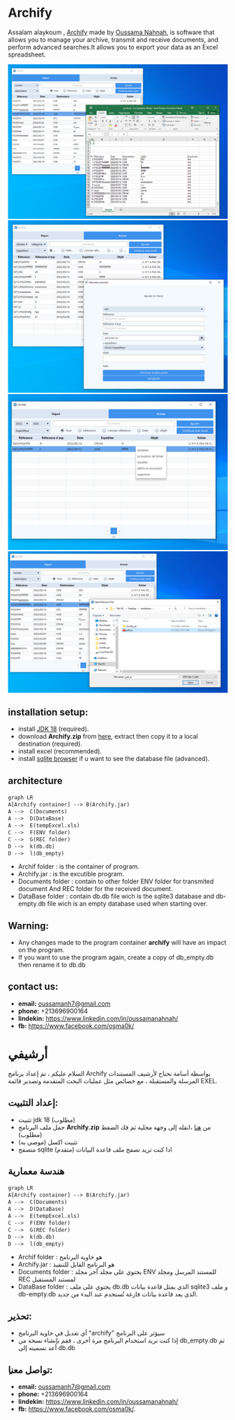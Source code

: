 # Archify


Assalam alaykoum , [Archify](https://github.com/OussamaNahnah/Archify)  made by  [Oussama Nahnah](https://www.linkedin.com/in/oussamanahnah/), is software that allows you to manage your archive, transmit and receive documents, and perform advanced searches.It allows you to export your data as an Excel spreadsheet.  

![alt text](https://github.com/OussamaNahnah/Archify/blob/main/Snapshots/screen1.png)
![alt text](https://github.com/OussamaNahnah/Archify/blob/main/Snapshots/screen2.png)
![alt text](https://github.com/OussamaNahnah/Archify/blob/main/Snapshots/screen3.png)
![alt text](https://github.com/OussamaNahnah/Archify/blob/main/Snapshots/screen4.png)


## installation setup:
-  install [JDK 18]( https://www.oracle.com/java/technologies/javase/jdk18-archive-downloads.html)  (required).
-  download **Archify.zip** from [here](https://github.com/OussamaNahnah/Archify/releases), extract then copy it to a local destination (required).
-  install excel (recommended).
-  install [sqlite browser]( https://sqlitebrowser.org/dl/) if u want to see the database file  (advanced).

## architecture
```mermaid
graph LR
A[Archify container] --> B(Archify.jar)
A -->  C(Documents)
A -->  D(DataBase)
A -->  E(tempExcel.xls)
C -->  F(ENV folder)
C -->  G(REC folder)
D -->  k(db.db)
D -->  l(db_empty)
```
- Archif folder : is the container of program.
- Archify.jar : is the excutible program.
- Documents folder : contain to other folder ENV folder for transmited document And REC folder for the received document.
- DataBase folder : contain db.db file wich is the sqlite3 database and db-empty.db file wich is an empty database used when starting over.

## Warning:
- Any changes made to the program container **archify** will have an impact on the program.
- If you want to  use the program again, create a copy of db_empty.db then rename it to db.db

 
## ِcontact us:
- **email:** oussamanh7@gmail.com 
- **phone:** +213696900164
- **lindekin:** https://www.linkedin.com/in/oussamanahnah/
- **fb:** https://www.facebook.com/osma0k/
# أرشيفي
السلام عليكم ، تم إعداد برنامج Archify بواسطة أسامة نحناح لأرشيف المستندات المرسلة والمستقبلة ، مع خصائص مثل عمليات البحث المتقدمة وتصدير قائمة EXEL.

## إعداد التثبيت:
- تثبيت jdk 18 (مطلوب)
- حمل ملف البرنامج  **Archify.zip** من [هنا](https://github.com/OussamaNahnah/Archify/releases) ،انقله إلى وجهة محلية ثم فك الضغط (مطلوب)
- تثبيت اكسل (موصى به)
- متصفح sqlite ادا كنت تريد تصفح ملف قاعدة البيانات (متقدم)

## هندسة معمارية
```mermaid
graph LR
A[Archify container] --> B(Archify.jar)
A -->  C(Documents)
A -->  D(DataBase)
A -->  E(tempExcel.xls)
C -->  F(ENV folder)
C -->  G(REC folder)
D -->  k(db.db)
D -->  l(db_empty)
```
- Archif folder :
هو حاوية البرنامج
- Archify.jar :
هو البرنامج القابل للتنفيذ
- Documents folder : 
يحتوي على مجلد آخر مجلد ENV للمستند المرسل ومجلد REC لمستند المستقبل
- DataBase folder :
يحتوي على ملف db.db الذي يمثل قاعدة بيانات sqlite3 و ملف db-empty.db الذي يعد قاعدة بيانات فارغة تُستخدم عند البدء من جديد.
## تحذير:
- أي تعديل في حاوية البرنامج "archify" سيؤثر على البرنامج
- إذا كنت تريد استخدام البرنامج مرة أخرى ، فقم بإنشاء نسخة من db_empty.db ثم أعد تسميته إلى db.db


## ِتواصل معنا:
- **email:** oussamanh7@gmail.com 
- **phone:** +213696900164
- **lindekin:** https://www.linkedin.com/in/oussamanahnah/
- **fb:** https://www.facebook.com/osma0k/.


